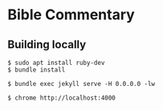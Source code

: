 # Bible Commentary

## Building locally

```console
$ sudo apt install ruby-dev
$ bundle install

$ bundle exec jekyll serve -H 0.0.0.0 -lw

$ chrome http://localhost:4000
```
